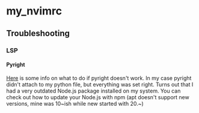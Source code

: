 # my_nvimrc
## Troubleshooting
### LSP
#### Pyright
[Here](https://github.com/neovim/nvim-lspconfig#troubleshooting) is some info on what to do if pyright doesn't work.
In my case pyright didn't attach to my python file, but everything was set right. Turns out that I had a very outdated Node.js
package installed on my system. You can check out how to update your Node.js with npm (apt doesn't support new versions, mine was 10~ish
while new started with 20.~)

